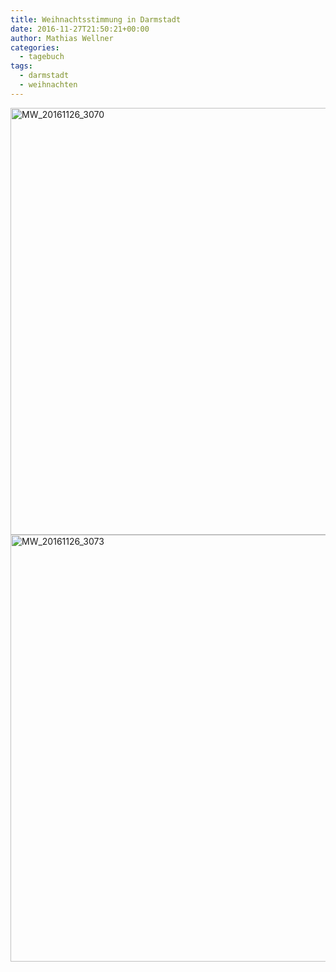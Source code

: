```yaml
---
title: Weihnachtsstimmung in Darmstadt
date: 2016-11-27T21:50:21+00:00
author: Mathias Wellner
categories:
  - tagebuch
tags:
  - darmstadt
  - weihnachten
---
```

<a data-flickr-embed="true"  href="https://www.flickr.com/photos/mwellner/33077744035/in/dateposted-public/" title="MW_20161126_3070"><img src="https://c1.staticflickr.com/4/3944/33077744035_44d4eafbd1_b.jpg" width="1024" height="683" alt="MW_20161126_3070"></a>
<a data-flickr-embed="true"  href="https://www.flickr.com/photos/mwellner/32695784330/in/dateposted-public/" title="MW_20161126_3073"><img src="https://c1.staticflickr.com/1/686/32695784330_c343a1672b_b.jpg" width="1024" height="683" alt="MW_20161126_3073"></a>

<script async src="//embedr.flickr.com/assets/client-code.js" charset="utf-8"></script>